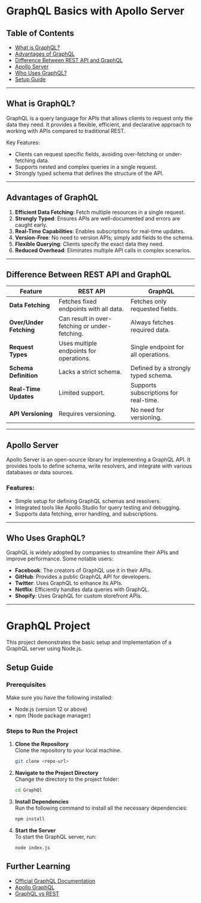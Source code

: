 # GraphQL Basics with Apollo Server

## Table of Contents
- [What is GraphQL?](#what-is-graphql)
- [Advantages of GraphQL](#advantages-of-graphql)
- [Difference Between REST API and GraphQL](#difference-between-rest-api-and-graphql)
- [Apollo Server](#apollo-server)
- [Who Uses GraphQL?](#who-uses-graphql)
- [Setup Guide](#setup-guide)

---

## What is GraphQL?

GraphQL is a query language for APIs that allows clients to request only the data they need. It provides a flexible, efficient, and declarative approach to working with APIs compared to traditional REST.

Key Features:
- Clients can request specific fields, avoiding over-fetching or under-fetching data.
- Supports nested and complex queries in a single request.
- Strongly typed schema that defines the structure of the API.

---

## Advantages of GraphQL

1. **Efficient Data Fetching**: Fetch multiple resources in a single request.
2. **Strongly Typed**: Ensures APIs are well-documented and errors are caught early.
3. **Real-Time Capabilities**: Enables subscriptions for real-time updates.
4. **Version-Free**: No need to version APIs; simply add fields to the schema.
5. **Flexible Querying**: Clients specify the exact data they need.
6. **Reduced Overhead**: Eliminates multiple API calls in complex scenarios.

---

## Difference Between REST API and GraphQL

| Feature                     | REST API                                   | GraphQL                             |
|-----------------------------|--------------------------------------------|-------------------------------------|
| **Data Fetching**           | Fetches fixed endpoints with all data.    | Fetches only requested fields.     |
| **Over/Under Fetching**     | Can result in over-fetching or under-fetching. | Always fetches required data.    |
| **Request Types**           | Uses multiple endpoints for operations.   | Single endpoint for all operations. |
| **Schema Definition**       | Lacks a strict schema.                    | Defined by a strongly typed schema. |
| **Real-Time Updates**       | Limited support.                          | Supports subscriptions for real-time. |
| **API Versioning**          | Requires versioning.                      | No need for versioning.            |

---

## Apollo Server

Apollo Server is an open-source library for implementing a GraphQL API. It provides tools to define schema, write resolvers, and integrate with various databases or data sources.

### Features:
- Simple setup for defining GraphQL schemas and resolvers.
- Integrated tools like Apollo Studio for query testing and debugging.
- Supports data fetching, error handling, and subscriptions.

---

## Who Uses GraphQL?

GraphQL is widely adopted by companies to streamline their APIs and improve performance. Some notable users:
- **Facebook**: The creators of GraphQL use it in their APIs.
- **GitHub**: Provides a public GraphQL API for developers.
- **Twitter**: Uses GraphQL to enhance its APIs.
- **Netflix**: Efficiently handles data queries with GraphQL.
- **Shopify**: Uses GraphQL for custom storefront APIs.

---

# GraphQL Project

This project demonstrates the basic setup and implementation of a GraphQL server using Node.js.

## Setup Guide

### Prerequisites

Make sure you have the following installed:

- Node.js (version 12 or above)
- npm (Node package manager)

### Steps to Run the Project

1. **Clone the Repository**  
   Clone the repository to your local machine.

   ```bash
   git clone <repo-url>
2. **Navigate to the Project Directory**  
    Change the directory to the project folder:

   ```bash
   cd GraphQl
   ```
3. **Install Dependencies**  
    Run the following command to install all the necessary dependencies:

   ```bash
   npm install
   ```
4. **Start the Server**  
    To start the GraphQL server, run:

   ```bash
   node index.js
   ```



## Further Learning

- [Official GraphQL Documentation](https://graphql.org/)
- [Apollo GraphQL](https://www.apollographql.com/)
- [GraphQL vs REST](https://graphql.org/learn/)

